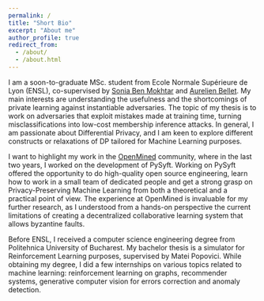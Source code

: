 ```yaml
---
permalink: /
title: "Short Bio"
excerpt: "About me"
author_profile: true
redirect_from: 
  - /about/
  - /about.html
---
```


I am a soon-to-graduate MSc. student from Ecole Normale Supérieure de Lyon (ENSL), co-supervised by [Sonia Ben Mokhtar](https://sites.google.com/view/sonia-benmokhtar/accueil) and [Aurelien Bellet](http://researchers.lille.inria.fr/abellet/). My main interests are understanding the usefulness and the shortcomings of private learning against instantiable adversaries. The topic of my thesis is to work on adversaries that exploit mistakes made at training time, turning misclassifications into low-cost membership inference attacks. In general, I am passionate about Differential Privacy, and I am keen to explore different constructs or relaxations of DP tailored for Machine Learning purposes.

I want to highlight my work in the [OpenMined](https://www.openmined.org/) community, where in the last two years, I worked on the development of PySyft. Working on PySyft offered the opportunity to do high-quality open source engineering, learn how to work in a small team of dedicated people and get a strong grasp on Privacy-Preserving Machine Learning from both a theoretical and a practical point of view. The experience at OpenMined is invaluable for my further research, as I understood from a hands-on perspective the current limitations of creating a decentralized collaborative learning system that allows byzantine faults.

Before ENSL, I received a computer science engineering degree from Politehnica University of Bucharest. My bachelor thesis is a simulator for Reinforcement 
Learning purposes, supervised by Matei Popovici. While obtaining my degree, I did a few internships on various topics related to machine learning: reinforcement learning on graphs, recommender systems, generative computer vision for errors correction and anomaly detection.
